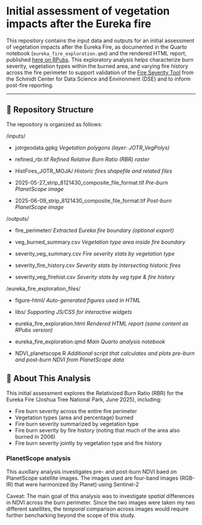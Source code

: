 # Initial assessment of vegetation impacts after the Eureka fire

This repository contains the input data and outputs for an initial assessment of vegetation impacts after the Eureka Fire, as documented in the Quarto notebook (`eureka_fire_exploration.qmd`) and the rendered HTML report, published [here on RPubs](https://rpubs.com/mzomer/1322857). This exploratory analysis helps characterize burn severity, vegetation types within the burned area, and varying fire history across the fire perimeter to support validation of the [Fire Severity Tool](https://storage.googleapis.com/fire-recovery-web/prod/fireSeverity.html) from the Schmidt Center for Data Science and Environment (DSE) and to inform post-fire reporting.

---

## 📂 Repository Structure

The repository is organized as follows:


/inputs/

- jotrgeodata.gpkg *Vegetation polygons (layer: JOTR_VegPolys)*

- refined_rbr.tif *Refined Relative Burn Ratio (RBR) raster*

- HistFires_JOTR_MOJA/ *Historic fires shapefile and related files*

- 2025-05-27_strip_8121430_composite_file_format.tif *Pre-burn PlanetScope image*

- 2025-06-09_strip_8121430_composite_file_format.tif *Post-burn PlanetScope image*

/outputs/ 

- fire_perimeter/ *Extracted Eureka fire boundary (optional export)*

-  veg_burned_summary.csv *Vegetation type area inside fire boundary*

- severity_veg_summary.csv *Fire severity stats by vegetation type*

- severity_fire_history.csv *Severity stats by intersecting historic fires*

- severity_veg_firehist.csv *Severity stats by veg type & fire history*

/eureka_fire_exploration_files/

- figure-html/ *Auto-generated figures used in HTML*

- libs/ *Supporting JS/CSS for interactive widgets*


-  eureka_fire_exploration.html *Rendered HTML report (same content as RPubs version)*

-  eureka_fire_exploration.qmd *Main Quarto analysis notebook*

-  NDVI_planetscope.R *Additional script that calculates and plots pre-burn and post-burn NDVI from PlanetScope data*


## 📑 About This Analysis

This initial assessment explores the Relativized Burn Ratio (RBR) for the Eureka Fire (Joshua Tree National Park, June 2025), including:

- Fire burn severity across the entire fire perimeter
- Vegetation types (area and percentage) burned
- Fire burn severity summarized by vegetation type
- Fire burn severity by fire history (noting that much of the area also burned in 2006)
- Fire burn severity jointly by vegetation type and fire history

### PlanetScope analysis

This auxillary analysis investigates pre- and post-burn NDVI baed on PlanetScope satellite images. The images used are four-band images (RGB-IR) that were harmonized (by Planet) using Sentinel-2

Caveat: The main goal of this analysis was to investigate *spatial* differences in NDVI across the burn perimeter. Since the two images were taken my two different satellites, the *temporal* comparison across images would require further bencharking beyond the scope of this study. 
